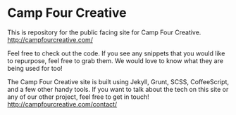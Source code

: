 Camp Four Creative
=======================

This is repository for the public facing site for Camp Four Creative. http://campfourcreative.com/

Feel free to check out the code. If you see any snippets that you would like to repurpose, feel free to grab them. We would love to know what they are being used for too!

The Camp Four Creative site is built using Jekyll, Grunt, SCSS, CoffeeScript, and a few other handy tools. If you want to talk about the tech on this site or any of our other project, feel free to get in touch! http://campfourcreative.com/contact/